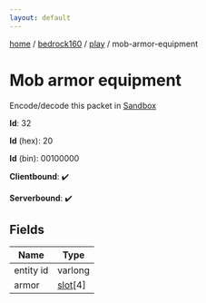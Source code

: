 ```yaml
---
layout: default
---
```


[home](/)  /  [bedrock160](/protocol/bedrock160)  /  [play](/protocol/bedrock160/play)  /  mob-armor-equipment

# Mob armor equipment

Encode/decode this packet in [Sandbox](../../../sandbox/bedrock160#play.mob_armor_equipment)

**Id**: 32

**Id** (hex): 20

**Id** (bin): 00100000

**Clientbound**: ✔️

**Serverbound**: ✔️

## Fields

Name | Type
---|---
entity id | varlong
armor | [slot](/protocol/bedrock160/types/slot)[4]
